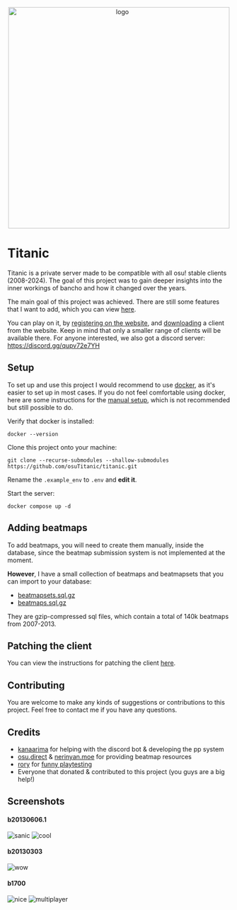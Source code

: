 
<p align="center">
  <img width="500" alt="logo" src="https://raw.githubusercontent.com/Lekuruu/titanic/main/.github/logo/logo_medium.png">
</p>

# Titanic

Titanic is a private server made to be compatible with all osu! stable clients (2008-2024).
The goal of this project was to gain deeper insights into the inner workings of bancho and how it changed over the years.

The main goal of this project was achieved. There are still some features that I want to add, which you can view [here](https://github.com/users/osuTitanic/projects/2).

You can play on it, by [registering on the website](https://osu.lekuru.xyz/account/register), and [downloading](https://osu.lekuru.xyz/download) a client from the website. Keep in mind that only a smaller range of clients will be available there.
For anyone interested, we also got a discord server: https://discord.gg/qupv72e7YH

## Setup

To set up and use this project I would recommend to use [docker](https://www.docker.com/), as it's easier to set up in most cases. If you do not feel comfortable using docker, here are some instructions for the [manual setup](https://github.com/osuTitanic/titanic/blob/main/SETUP.md), which is not recommended but still possible to do.

Verify that docker is installed:

```shell
docker --version
```

Clone this project onto your machine:

```shell
git clone --recurse-submodules --shallow-submodules https://github.com/osuTitanic/titanic.git
```

Rename the `.example_env` to `.env` and **edit it**.

Start the server:

```shell
docker compose up -d
```

## Adding beatmaps

To add beatmaps, you will need to create them manually, inside the database, since the beatmap submission system is not implemented at the moment.

**However**, I have a small collection of beatmaps and beatmapsets that you can import to your database:

- [beatmapsets.sql.gz](https://github.com/osuTitanic/titanic/raw/main/migrations/beatmapsets.sql.gz)
- [beatmaps.sql.gz](https://github.com/osuTitanic/titanic/raw/main/migrations/beatmaps.sql.gz)

They are gzip-compressed sql files, which contain a total of 140k beatmaps from 2007-2013.

## Patching the client

You can view the instructions for patching the client [here](https://github.com/osuTitanic/clients/blob/main/PATCHING.md).

## Contributing

You are welcome to make any kinds of suggestions or contributions to this project.
Feel free to contact me if you have any questions.

## Credits

- [kanaarima](https://github.com/kanaarima/) for helping with the discord bot & developing the pp system
- [osu.direct](https://osu.direct/) & [nerinyan.moe](https://nerinyan.moe/) for providing beatmap resources
- [rory](https://github.com/TheArcaneBrony) for [funny playtesting](https://raw.githubusercontent.com/osuTitanic/titanic/main/.github/images/screenshot022.jpg)
- Everyone that donated & contributed to this project (you guys are a big help!)

## Screenshots

#### b20130606.1

![sanic](https://raw.githubusercontent.com/osuTitanic/titanic/main/.github/images/screenshot007.jpg)
![cool](https://raw.githubusercontent.com/osuTitanic/titanic/main/.github/images/screenshot008.jpg)

#### b20130303

![wow](https://raw.githubusercontent.com/osuTitanic/titanic/main/.github/images/screenshot023.jpg)

#### b1700

![nice](https://raw.githubusercontent.com/osuTitanic/titanic/main/.github/images/screenshot005.jpg)
![multiplayer](https://raw.githubusercontent.com/osuTitanic/titanic/main/.github/images/screenshot006.jpg)
